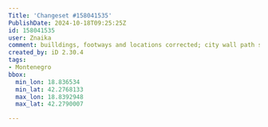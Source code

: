 ```yaml
---
Title: 'Changeset #158041535'
PublishDate: 2024-10-18T09:25:25Z
id: 158041535
user: Znaika
comment: builldings, footways and locations corrected; city wall path separated
created_by: iD 2.30.4
tags:
- Montenegro
bbox:
  min_lon: 18.836534
  min_lat: 42.2768133
  max_lon: 18.8392948
  max_lat: 42.2790007

---
```

